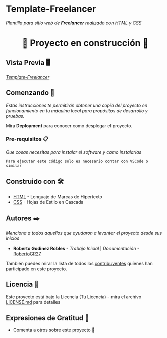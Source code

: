 # Template-Freelancer

_Plantilla para sitio web de **Freelancer** realizado con HTML y CSS_

## <h1 align="center">:construction: Proyecto en construcción :construction: </h1>

## Vista Previa :desktop_computer:
_[Template-Freelancer](https://robertogr27.github.io/Template-Freelancer/)_

## Comenzando 🚀

_Estas instrucciones te permitirán obtener una copia del proyecto en funcionamiento en tu máquina local para propósitos de desarrollo y pruebas._

Mira **Deployment** para conocer como desplegar el proyecto.


### Pre-requisitos 📋

_Que cosas necesitas para instalar el software y como instalarlas_

```
Para ejecutar este código solo es necesario contar con VSCode o similar
```

## Construido con 🛠️

* [HTML](https://developer.mozilla.org/es/docs/Web/HTML) - Lenguaje de Marcas de Hipertexto
* [CSS](https://developer.mozilla.org/es/docs/Web/CSS) - Hojas de Estilo en Cascada

## Autores ✒️

_Menciona a todos aquellos que ayudaron a levantar el proyecto desde sus inicios_

* **Roberto Godinez Robles** - *Trabajo Inicial* | *Documentación* - [RobertoGR27](https://github.com/robertogr27)

También puedes mirar la lista de todos los [contribuyentes](https://github.com/robertogr27/Template-Freelancer/contributors) quíenes han participado en este proyecto. 

## Licencia 📄

Este proyecto está bajo la Licencia (Tu Licencia) - mira el archivo [LICENSE.md](LICENSE.md) para detalles

## Expresiones de Gratitud 🎁

* Comenta a otros sobre este proyecto 📢

